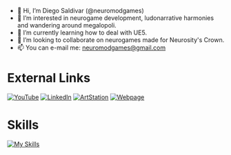 

- 👋 Hi, I’m Diego Saldivar (@neuromodgames)
- 👀 I’m interested in neurogame development, ludonarrative harmonies and wandering around megalopoli.
- 🌱 I’m currently learning how to deal with UE5.
- 💞️ I’m looking to collaborate on neurogames made for Neurosity's Crown.
- 📫 You can e-mail me: neuromodgames@gmail.com

# External Links
[![YouTube](https://img.shields.io/badge/youtube-%23FF0000.svg?style=for-the-badge&logo=youtube&logoColor=white)](https://www.youtube.com/channel/UC-pPnuhjYYfg7Y2cqpSL3rA)
[![LinkedIn](https://img.shields.io/badge/linkedin-%230077B5.svg?style=for-the-badge&logo=linkedin&logoColor=white)](https://www.linkedin.com/in/desaldivar)
[![ArtStation](https://img.shields.io/badge/artstation-%2313AFF0.svg?style=for-the-badge&logo=artstation&logoColor=white)](https://www.artstation.com/dsaldivar)
[![Webpage](https://img.shields.io/badge/Webpage-%23666666.svg?style=for-the-badge&logo=googlechrome&logoColor=white)](https://www.neuromodgames.com/)

# Skills
[![My Skills](https://skillicons.dev/icons?i=unity,unreal,ps,ai,ae,au,maya,blender,html,cs,cpp,java,javascript,python,lsl)](https://skillicons.dev)

<!---
neuromodgames/neuromodgames is a ✨ special ✨ repository because its `README.md` (this file) appears on your GitHub profile.
You can click the Preview link to take a look at your changes.
--->
